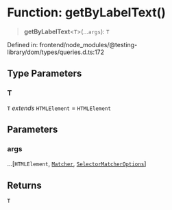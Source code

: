 # Function: getByLabelText()

> **getByLabelText**\<`T`\>(...`args`): `T`

Defined in: frontend/node\_modules/@testing-library/dom/types/queries.d.ts:172

## Type Parameters

### T

`T` *extends* `HTMLElement` = `HTMLElement`

## Parameters

### args

...\[`HTMLElement`, [`Matcher`](../type-aliases/Matcher.md), [`SelectorMatcherOptions`](../interfaces/SelectorMatcherOptions.md)\]

## Returns

`T`
